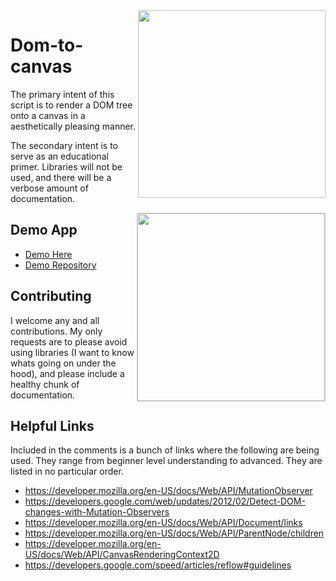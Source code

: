 <img align="right" width="300" src="https://raw.githubusercontent.com/TheIronDeveloper/dom-to-canvas/master/images/dom-to-canvas-1.jpg">

# Dom-to-canvas

The primary intent of this script is to render a DOM tree onto a canvas in a aesthetically pleasing manner.

The secondary intent is to serve as an educational primer. Libraries will not be used, and there will be a
verbose amount of documentation.

<img align="right" width="300" style="border:1px solid #ccc;" src="https://raw.githubusercontent.com/TheIronDeveloper/dom-to-canvas/master/images/dom-to-canvas-2.jpg">

## Demo App

* [Demo Here](http://dom-to-canvas.herokuapp.com/)
* [Demo Repository](https://github.com/TheIronDeveloper/dom-to-canvas/tree/demo)

## Contributing

I welcome any and all contributions. My only requests are to please avoid using libraries (I want to know
whats going on under the hood), and please include a healthy chunk of documentation.

## Helpful Links

Included in the comments is a bunch of links where the following are being used. They range from beginner level
understanding to advanced. They are listed in no particular order.

* https://developer.mozilla.org/en-US/docs/Web/API/MutationObserver
* https://developers.google.com/web/updates/2012/02/Detect-DOM-changes-with-Mutation-Observers
* https://developer.mozilla.org/en-US/docs/Web/API/Document/links
* https://developer.mozilla.org/en-US/docs/Web/API/ParentNode/children
* https://developer.mozilla.org/en-US/docs/Web/API/CanvasRenderingContext2D
* https://developers.google.com/speed/articles/reflow#guidelines
